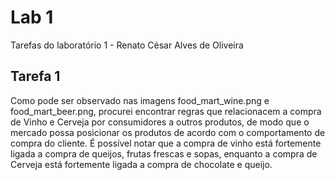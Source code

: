 # Lab 1
Tarefas do laboratório 1 - Renato César Alves de Oliveira

## Tarefa 1

Como pode ser observado nas imagens food_mart_wine.png e food_mart_beer.png, procurei encontrar regras que relacionacem a compra de Vinho e Cerveja por consumidores a outros produtos, de modo que o mercado possa posicionar os produtos de acordo com o comportamento de compra do cliente. É possível notar que a compra de vinho está fortemente ligada a compra de queijos, frutas frescas e sopas, enquanto a compra de Cerveja está fortemente ligada a compra de chocolate e queijo.
